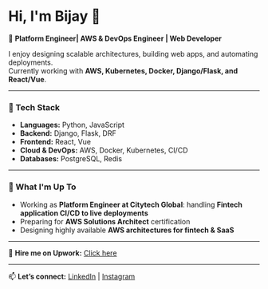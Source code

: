 # Hi, I'm Bijay 👋

🚀 **Platform Engineer| AWS & DevOps Engineer | Web Developer**

I enjoy designing scalable architectures, building web apps, and automating deployments.  
Currently working with **AWS, Kubernetes, Docker, Django/Flask, and React/Vue**.  

---

### 🔧 Tech Stack
- **Languages:** Python, JavaScript  
- **Backend:** Django, Flask, DRF  
- **Frontend:** React, Vue  
- **Cloud & DevOps:** AWS, Docker, Kubernetes, CI/CD  
- **Databases:** PostgreSQL, Redis  

---

### 🌱 What I'm Up To
- Working as **Platform Engineer at Citytech Global**: handling **Fintech application CI/CD to live deployments**  
- Preparing for **AWS Solutions Architect** certification  
- Designing highly available **AWS architectures for fintech & SaaS**  

---

💼 **Hire me on Upwork:** [Click here](https://www.upwork.com/freelancers/~015464f18c2365b4e6)  

---

📫 **Let’s connect:** [LinkedIn](https://www.linkedin.com/in/bijay-shrestha-97/) | [Instagram](https://www.instagram.com/bijay_shrestha_07)  
